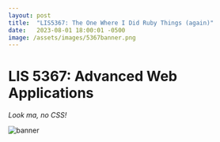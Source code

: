 ```yaml
---
layout: post
title:  "LIS5367: The One Where I Did Ruby Things (again)"
date:   2023-08-01 18:00:01 -0500
image: /assets/images/5367banner.png
---
```


# LIS 5367: Advanced Web Applications
 
*Look ma, no CSS!*

![banner]({{page.image}})


